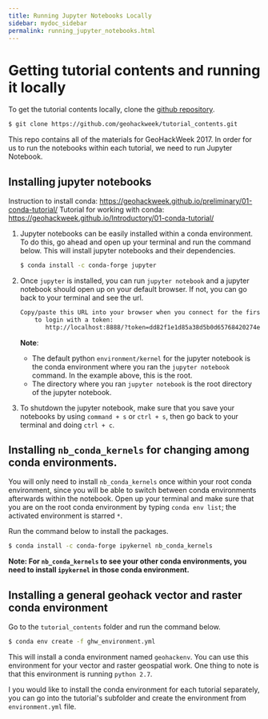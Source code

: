 ```yaml
---
title: Running Jupyter Notebooks Locally
sidebar: mydoc_sidebar
permalink: running_jupyter_notebooks.html
---
```


# Getting tutorial contents and running it locally

To get the tutorial contents locally, clone the [github repository](https://github.com/geohackweek/tutorial_contents).

```bash
$ git clone https://github.com/geohackweek/tutorial_contents.git
```

This repo contains all of the materials for GeoHackWeek 2017. In order for us to run the notebooks within each tutorial, we need to run Jupyter Notebook.

## Installing jupyter notebooks

Instruction to install conda: https://geohackweek.github.io/preliminary/01-conda-tutorial/
Tutorial for working with conda: https://geohackweek.github.io/Introductory/01-conda-tutorial/

1. Jupyter notebooks can be easily installed within a conda environment. To do this, go ahead and open up your terminal and run the command below. This will install jupyter notebooks and their dependencies.

    ```bash
    $ conda install -c conda-forge jupyter
    ```

2. Once `jupyter` is installed, you can run `jupyter notebook` and a jupyter notebook should open up on your default browser. If not, you can go back to your terminal and see the url.

    ```bash
    Copy/paste this URL into your browser when you connect for the first time,
        to login with a token:
           http://localhost:8888/?token=dd82f1e1d85a38d5b0d65768420274e25c8fd11c7a9a6626
    ```

    **Note**:
    - The default python `environment/kernel` for the jupyter notebook is the conda environment where you ran the `jupyter notebook` command. In the example above, this is the root.
    - The directory where you ran `jupyter notebook` is the root directory of the jupyter notebook.

3. To shutdown the jupyter notebook, make sure that you save your notebooks by using `command + s` or `ctrl + s`, then go back to your terminal and doing `ctrl + c`.

## Installing `nb_conda_kernels` for changing among conda environments.

You will only need to install `nb_conda_kernels` once within your root conda environment, since you will be able to switch between conda environments afterwards within the notebook. Open up your terminal and make sure that you are on the root conda environment by typing `conda env list`; the activated environment is starred `*`.

Run the command below to install the packages.
```bash
$ conda install -c conda-forge ipykernel nb_conda_kernels
```
**Note: For `nb_conda_kernels` to see your other conda environments, you need to install `ipykernel` in those conda environment.**


## Installing a general geohack vector and raster conda environment

Go to the `tutorial_contents` folder and run the command below.

```bash
$ conda env create -f ghw_environment.yml
```

This will install a conda environment named `geohackenv`. You can use this environment for your vector and raster geospatial work. One thing to note is that this environment is running `python 2.7`.

I you would like to install the conda environment for each tutorial separately, you can go into the tutorial's subfolder and create the environment from `environment.yml` file.